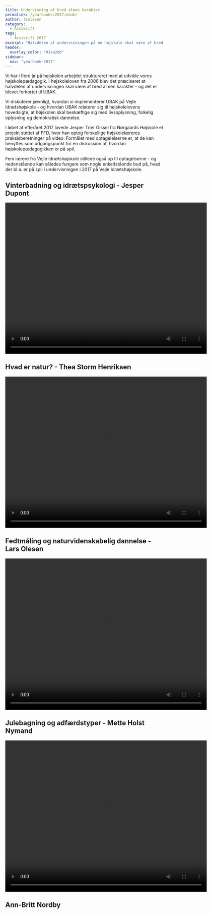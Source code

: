 ```yaml
---
title: Undervisning af bred almen karakter
permalink: /yearbooks/2017/ubak/
author: lsolesen
category:
  - Årsskrift
tags:
  - Årsskrift 2017
excerpt: "Halvdelen af undervisningen på en højskole skal være af bred almen karakter. Se fem højskolelæreres bud på en praksisfortælling fra deres undervisning, hvor der er noget på spil; Jesper Dupont, Thea Storm Henriksen, Mette Holst Nymand, Ann-Britt Nordby og Lars Olesen."
header:
  overlay_color: "#1aa2dd"
sidebar:
  nav: "yearbook-2017"
---
```


Vi har i flere år på højskolen arbejdet struktureret med at udvikle vores højskolepædagogik. I højskoleloven fra 2006 blev det præciseret at halvdelen af undervisningen skal være af bred almen karakter - og det er blevet forkortet til UBAK.

Vi diskuterer jævnligt, hvordan vi implementerer UBAK på Vejle Idrætshøjskole - og hvordan UBAK relaterer sig til højskolelovens hovedsigte, at højskolen skal beskæftige sig med livsoplysning, folkelig oplysning og demokratisk dannelse.
 
I løbet af efteråret 2017 lavede Jesper Trier Gissel fra Nørgaards Højskole et projekt støttet af FFD, hvor han optog forskellige højskolelæreres praksisberetninger på video. Formålet med optagelelserne er, at de kan benyttes som udgangspunkt for en diskussion af, hvordan højskolepædagogikken er på spil.

Fem lærere fra Vejle Idrætshøjskole stillede også op til optagelserne - og nedenstående kan således fungere som nogle enkeltstående bud på, hvad der bl.a. er på spil i undervisningen i 2017 på Vejle Idrætshøjskole.

## Vinterbadning og idrætspsykologi - Jesper Dupont

<video width="640" height="480" controls>
  <source src="/assets/images/yearbooks/2017/jesper-dupont.mp4" type="video/mp4">
  Din browser understøtter ikke video tagget.
</video>

## Hvad er natur? - Thea Storm Henriksen

<video width="640" height="480" controls>
  <source src="/assets/images/yearbooks/2017/thea-storm-henriksen.mp4" type="video/mp4">
  Din browser understøtter ikke video tagget.
</video>

## Fedtmåling og naturvidenskabelig dannelse - Lars Olesen

<video width="640" height="480" controls>
  <source src="/assets/images/yearbooks/2017/lars-olesen.mp4" type="video/mp4">
  Din browser understøtter ikke video tagget.
</video>

## Julebagning og adfærdstyper - Mette Holst Nymand

<video width="640" height="480" controls>
  <source src="/assets/images/yearbooks/2017/mette-holst-nymand.mp4" type="video/mp4">
  Din browser understøtter ikke video tagget.
</video>

## Ann-Britt Nordby
